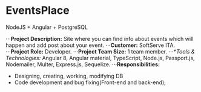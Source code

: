 # EventsPlace
NodeJS + Angular + PostgreSQL


⋅⋅⋅**Project Description:** Site where you can find info about events which will happen and add post about your event.
⋅⋅⋅**Customer:** SoftServe ITA.
⋅⋅⋅**Project Role:** Developer.
⋅⋅⋅**Project Team Size:** 1 team member.
⋅⋅⋅**Tools & Technologies:* Angular 8, Angular material, TypeScript, Node.js, Passport.js, Nodemailer, Multer, Express.js, Sequelize.
⋅⋅⋅**Responsibilities:**
  * Designing, creating, working, modifying DB
  * Code development and bug fixing(Front-end and back-end);
